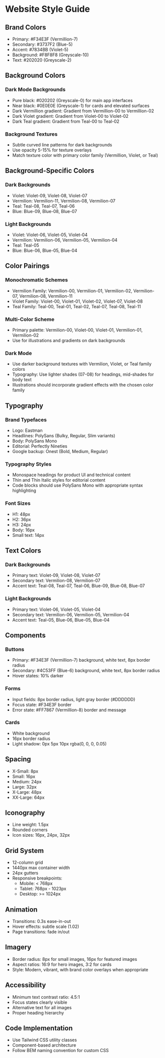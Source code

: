 # Website Style Guide

## Brand Colors
- Primary: #F34E3F (Vermillion-7)
- Secondary: #3737F2 (Blue-5)
- Accent: #7834BB (Violet-5)
- Background: #F8F8F8 (Greyscale-10)
- Text: #202020 (Greyscale-2)

## Background Colors

### Dark Mode Backgrounds
- Pure black: #020202 (Greyscale-0) for main app interfaces
- Near black: #0E0E0E (Greyscale-1) for cards and elevated surfaces
- Dark Vermillion gradient: Gradient from Vermillion-00 to Vermillion-02
- Dark Violet gradient: Gradient from Violet-00 to Violet-02
- Dark Teal gradient: Gradient from Teal-00 to Teal-02

### Background Textures
- Subtle curved line patterns for dark backgrounds
- Use opacity 5-15% for texture overlays
- Match texture color with primary color family (Vermillion, Violet, or Teal)

## Background-Specific Colors

### Dark Backgrounds
- Violet: Violet-09, Violet-08, Violet-07
- Vermilion: Vermilion-11, Vermilion-08, Vermilion-07
- Teal: Teal-08, Teal-07, Teal-06
- Blue: Blue-09, Blue-08, Blue-07

### Light Backgrounds
- Violet: Violet-06, Violet-05, Violet-04
- Vermilion: Vermilion-06, Vermilion-05, Vermilion-04
- Teal: Teal-05
- Blue: Blue-06, Blue-05, Blue-04

## Color Pairings

### Monochromatic Schemes
- Vermilion Family: Vermilion-00, Vermilion-01, Vermilion-02, Vermilion-07, Vermilion-08, Vermilion-11
- Violet Family: Violet-00, Violet-01, Violet-02, Violet-07, Violet-08
- Teal Family: Teal-00, Teal-01, Teal-02, Teal-07, Teal-08, Teal-11

### Multi-Color Scheme
- Primary palette: Vermilion-00, Violet-00, Violet-01, Vermilion-01, Vermilion-02
- Use for illustrations and gradients on dark backgrounds

### Dark Mode
- Use darker background textures with Vermilion, Violet, or Teal family colors
- Typography: Use lighter shades (07-08) for headings, mid-shades for body text
- Illustrations should incorporate gradient effects with the chosen color family

## Typography

### Brand Typefaces
- Logo: Eastman
- Headlines: PolySans (Bulky, Regular, Slim variants)
- Body: PolySans Mono
- Editorial: Perfectly Nineties
- Google backup: Onest (Bold, Medium, Regular)

### Typography Styles
- Monospace headings for product UI and technical content
- Thin and Thin Italic styles for editorial content
- Code blocks should use PolySans Mono with appropriate syntax highlighting

### Font Sizes
- H1: 48px
- H2: 36px
- H3: 24px
- Body: 16px
- Small text: 14px

## Text Colors

### Dark Backgrounds
- Primary text: Violet-09, Violet-08, Violet-07
- Secondary text: Vermilion-08, Vermilion-07
- Accent text: Teal-08, Teal-07, Teal-06, Blue-09, Blue-08, Blue-07

### Light Backgrounds
- Primary text: Violet-06, Violet-05, Violet-04
- Secondary text: Vermilion-06, Vermilion-05, Vermilion-04
- Accent text: Teal-05, Blue-06, Blue-05, Blue-04

## Components

### Buttons
- Primary: #F34E3F (Vermillion-7) background, white text, 8px border radius
- Secondary: #4C53FF (Blue-6) background, white text, 8px border radius
- Hover states: 10% darker

### Forms
- Input fields: 8px border radius, light gray border (#DDDDDD)
- Focus state: #F34E3F border
- Error state: #FF7867 (Vermillion-8) border and message

### Cards
- White background
- 16px border radius
- Light shadow: 0px 5px 10px rgba(0, 0, 0, 0.05)

## Spacing
- X-Small: 8px
- Small: 16px
- Medium: 24px
- Large: 32px
- X-Large: 48px
- XX-Large: 64px

## Iconography
- Line weight: 1.5px
- Rounded corners
- Icon sizes: 16px, 24px, 32px

## Grid System
- 12-column grid
- 1440px max container width
- 24px gutters
- Responsive breakpoints:
  - Mobile: < 768px
  - Tablet: 768px - 1023px
  - Desktop: >= 1024px

## Animation
- Transitions: 0.3s ease-in-out
- Hover effects: subtle scale (1.02)
- Page transitions: fade in/out

## Imagery
- Border radius: 8px for small images, 16px for featured images
- Aspect ratios: 16:9 for hero images, 3:2 for cards
- Style: Modern, vibrant, with brand color overlays when appropriate

## Accessibility
- Minimum text contrast ratio: 4.5:1
- Focus states clearly visible
- Alternative text for all images
- Proper heading hierarchy

## Code Implementation
- Use Tailwind CSS utility classes
- Component-based architecture
- Follow BEM naming convention for custom CSS